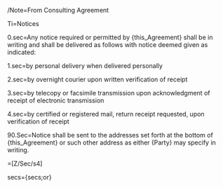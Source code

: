 /Note=From Consulting Agreement
 
Ti=Notices

0.sec=Any notice required or permitted by {this_Agreement} shall be in writing and shall be delivered as follows with notice deemed given as indicated:

1.sec=by personal delivery when delivered personally

2.sec=by overnight courier upon written verification of receipt

3.sec=by telecopy or facsimile transmission upon acknowledgment of receipt of electronic transmission

4.sec=by certified or registered mail, return receipt requested, upon verification of receipt

90.Sec=Notice shall be sent to the addresses set forth at the bottom of {this_Agreement} or such other address as either {Party} may specify in writing.

=[Z/Sec/s4]

secs={secs;or}